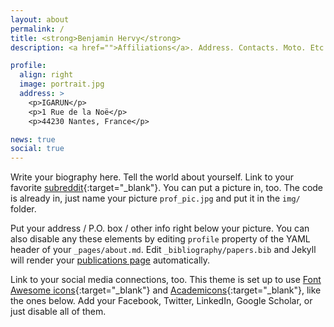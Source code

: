 ```yaml
---
layout: about
permalink: /
title: <strong>Benjamin Hervy</strong>
description: <a href="">Affiliations</a>. Address. Contacts. Moto. Etc.

profile:
  align: right
  image: portrait.jpg
  address: >
    <p>IGARUN</p>
    <p>1 Rue de la Noë</p>
    <p>44230 Nantes, France</p>

news: true
social: true
---
```


Write your biography here. Tell the world about yourself. Link to your favorite [subreddit](http://reddit.com){:target="\_blank"}. You can put a picture in, too. The code is already in, just name your picture `prof_pic.jpg` and put it in the `img/` folder.

Put your address / P.O. box / other info right below your picture. You can also disable any these elements by editing `profile` property of the YAML header of your `_pages/about.md`. Edit `_bibliography/papers.bib` and Jekyll will render your [publications page](/al-folio/publications/) automatically.

Link to your social media connections, too. This theme is set up to use [Font Awesome icons](http://fortawesome.github.io/Font-Awesome/){:target="\_blank"} and [Academicons](https://jpswalsh.github.io/academicons/){:target="\_blank"}, like the ones below. Add your Facebook, Twitter, LinkedIn, Google Scholar, or just disable all of them.

